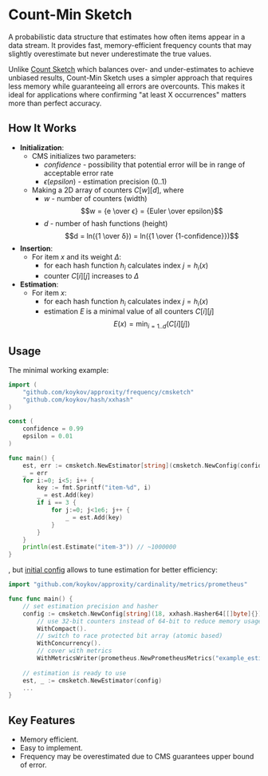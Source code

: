# Count-Min Sketch

A probabilistic data structure that estimates how often items appear in a data stream. It provides fast,
memory-efficient frequency counts that may slightly overestimate but never underestimate the true values.

Unlike [Count Sketch](../countsketch) which balances over- and under-estimates to achieve unbiased results,
Count-Min Sketch uses a simpler approach that requires less memory while guaranteeing all errors are overcounts.
This makes it ideal for applications where confirming "at least X occurrences" matters more than perfect accuracy.

## How It Works

* **Initialization**:
  * CMS initializes two parameters:
    * $confidence$ - possibility that potential error will be in range of acceptable error rate
    * $ϵ (epsilon)$ - estimation precision (0..1)
  * Making a 2D array of counters $C[w][d]$, where
    * $w$ - number of counters (width) $$w = {e \over ϵ} = {Euler \over epsilon}$$
    * $d$ - number of hash functions (height) $$d = ln({1 \over δ}) = ln({1 \over {1-confidence}})$$
* **Insertion**:
  * For item $x$ and its weight $Δ$:
    * for each hash function $h_i$ calculates index $j = h_i(x)$
    * counter $C[i][j]$ increases to $Δ$
* **Estimation**:
  * For item $x$:
    * for each hash function $h_i$ calculates index $j = h_i(x)$
    * estimation $E$ is a minimal value of all counters $C[i][j]$ $$E(x) = \min_{i=1..d}(C[i][j])$$

## Usage

The minimal working example:
```go
import (
    "github.com/koykov/approxity/frequency/cmsketch"
    "github.com/koykov/hash/xxhash"
)

const (
	confidence = 0.99
	epsilon = 0.01
)

func main() {
    est, err := cmsketch.NewEstimator[string](cmsketch.NewConfig(confidence, epsilon, xxhash.Hasher64[[]byte]{}))
    _ = err
    for i:=0; i<5; i++ {
        key := fmt.Sprintf("item-%d", i)
        _ = est.Add(key)
        if i == 3 {
            for j:=0; j<1e6; j++ {
                _ = est.Add(key)
            }
        }
    }
    println(est.Estimate("item-3")) // ~1000000
}
```
, but [initial config](config.go) allows to tune estimation for better efficiency:
```go
import "github.com/koykov/approxity/cardinality/metrics/prometheus"

func func main() {
    // set estimation precision and hasher
    config := cmsketch.NewConfig[string](18, xxhash.Hasher64[[]byte]{}).
        // use 32-bit counters instead of 64-bit to reduce memory usage
        WithCompact().
        // switch to race protected bit array (atomic based)
        WithConcurrency().
        // cover with metrics
        WithMetricsWriter(prometheus.NewPrometheusMetrics("example_estimation"))
    
    // estimation is ready to use
    est, _ := cmsketch.NewEstimator(config)
    ...
}
```

## Key Features

* Memory efficient.
* Easy to implement.
* Frequency may be overestimated due to CMS guarantees upper bound of error.

